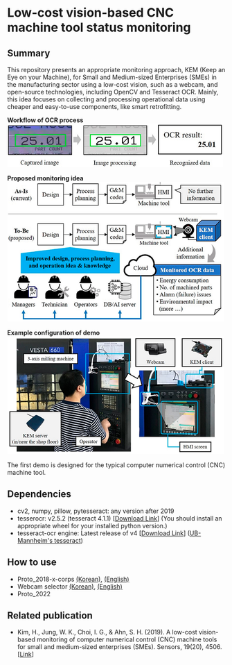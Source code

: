 # Low-cost vision-based CNC machine tool status monitoring

## Summary
This repository presents an appropriate monitoring approach, KEM (Keep an Eye on your Machine), for Small and Medium-sized Enterprises (SMEs) in the manufacturing sector using a low-cost vision, such as a webcam, and open-source technologies, including OpenCV and Tesseract OCR. Mainly, this idea focuses on collecting and processing operational data using cheaper and easy-to-use components, like smart retrofitting.

**Workflow of OCR process**  
![Workflow of OCR process](figure-1.png 'Workflow of OCR process')

**Proposed monitoring idea**  
![Proposed monitoring idea](figure-3.png 'Proposed monitoring idea')

**Example configuration of demo**  
![Example configuration of demo](figure-8.png 'Example configuration of demo')

The first demo is designed for the typical computer numerical control (CNC) machine tool.

## Dependencies
- cv2, numpy, pillow, pytesseract: any version after 2019
- tesserocr: v2.5.2 (tesseract 4.1.1) [[Download Link](https://github.com/simonflueckiger/tesserocr-windows_build/releases/tag/tesserocr-v2.5.2-tesseract-4.1.1)] (You should install an appropriate wheel for your installed python version.)
- tesseract-ocr engine: Latest release of v4 [[Download Link](https://digi.bib.uni-mannheim.de/tesseract/tesseract-ocr-w64-setup-v4.1.0.20190314.exe)] ([UB-Mannheim's tesseract](https://github.com/UB-Mannheim/tesseract/wiki))

## How to use
- Proto_2018-x-corps [(Korean)](docs/how_to_use_proto_2018-x-corps_kr.md), [(English)](docs/how_to_use_proto_2018-x-corps_en.md)
- Webcam selector [(Korean)](), [(English)]()
- Proto_2022

## Related publication
- Kim, H., Jung, W. K., Choi, I. G., & Ahn, S. H. (2019). A low-cost vision-based monitoring of computer numerical control (CNC) machine tools for small and medium-sized enterprises (SMEs). Sensors, 19(20), 4506. [[Link](https://doi.org/10.3390/s19204506)]
